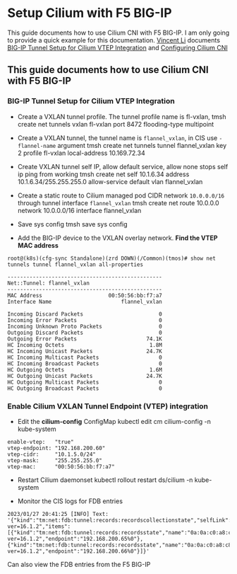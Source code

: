 # Setup Cilium with F5 BIG-IP

This guide documents how to use Cilium CNI with F5 BIG-IP. I am only going to provide a quick example for this documentation. 
[Vincent Li](https://github.com/vincentmli) documents [BIG-IP Tunnel Setup for Cilium VTEP Integration](https://github.com/f5devcentral/f5-ci-docs/blob/master/docs/cilium/cilium-bigip-info.rst) and [Configuring Cilium CNI](https://clouddocs.f5.com/containers/latest/userguide/cilium-config.html?highlight=cilium#configuring-cilium-cni)

## This guide documents how to use Cilium CNI with F5 BIG-IP

### BIG-IP Tunnel Setup for Cilium VTEP Integration

* Create a VXLAN tunnel profile. The tunnel profile name is fl-vxlan,
    tmsh create net tunnels vxlan fl-vxlan port 8472 flooding-type multipoint

* Create a VXLAN tunnel, the tunnel name is ``flannel_vxlan``, in CIS use ``-flannel-name`` argument
    tmsh create net tunnels tunnel flannel_vxlan key 2 profile fl-vxlan local-address 10.169.72.34

* Create VXLAN tunnel self IP, allow default service, allow none stops self ip ping from working
    tmsh create net self 10.1.6.34 address 10.1.6.34/255.255.255.0 allow-service default vlan flannel_vxlan

* Create a static route to Cilium managed pod CIDR network ``10.0.0.0/16`` through tunnel interface ``flannel_vxlan``
    tmsh create net route 10.0.0.0 network 10.0.0.0/16 interface flannel_vxlan

* Save sys config
    tmsh save sys config

* Add the BIG-IP device to the VXLAN overlay network. **Find the VTEP MAC address**

```
root@(k8s)(cfg-sync Standalone)(zrd DOWN)(/Common)(tmos)# show net tunnels tunnel flannel_vxlan all-properties

-------------------------------------------------
Net::Tunnel: flannel_vxlan
-------------------------------------------------
MAC Address                     00:50:56:bb:f7:a7
Interface Name                      flannel_vxlan

Incoming Discard Packets                        0
Incoming Error Packets                          0
Incoming Unknown Proto Packets                  0
Outgoing Discard Packets                        0
Outgoing Error Packets                      74.1K
HC Incoming Octets                           1.8M
HC Incoming Unicast Packets                 24.7K
HC Incoming Multicast Packets                   0
HC Incoming Broadcast Packets                   0
HC Outgoing Octets                           1.6M
HC Outgoing Unicast Packets                 24.7K
HC Outgoing Multicast Packets                   0
HC Outgoing Broadcast Packets                   0
```

### Enable Cilium VXLAN Tunnel Endpoint (VTEP) integration

* Edit the **cilium-config** ConfigMap
    kubectl edit cm cilium-config -n kube-system

```
enable-vtep:   "true"
vtep-endpoint: "192.168.200.60"
vtep-cidr:     "10.1.5.0/24"
vtep-mask:     "255.255.255.0"
vtep-mac:      "00:50:56:bb:f7:a7"
```

* Restart Cilium daemonset
    kubectl rollout restart ds/cilium -n kube-system

* Monitor the CIS logs for FDB entries

```
2023/01/27 20:41:25 [INFO] Text: '{"kind":"tm:net:fdb:tunnel:records:recordscollectionstate","selfLink":"https://localhost/mgmt/tm/net/fdb/tunnel/~Common~flannel_vxlan/records?ver=16.1.2","items":[{"kind":"tm:net:fdb:tunnel:records:recordsstate","name":"0a:0a:c0:a8:c8:41","fullPath":"0a:0a:c0:a8:c8:41","generation":130,"selfLink":"https://localhost/mgmt/tm/net/fdb/tunnel/~Common~flannel_vxlan/records/0a:0a:c0:a8:c8:41?ver=16.1.2","endpoint":"192.168.200.65%0"},{"kind":"tm:net:fdb:tunnel:records:recordsstate","name":"0a:0a:c0:a8:c8:42","fullPath":"0a:0a:c0:a8:c8:42","generation":130,"selfLink":"https://localhost/mgmt/tm/net/fdb/tunnel/~Common~flannel_vxlan/records/0a:0a:c0:a8:c8:42?ver=16.1.2","endpoint":"192.168.200.66%0"}]}'
```

Can also view the FDB entries from the F5 BIG-IP 



